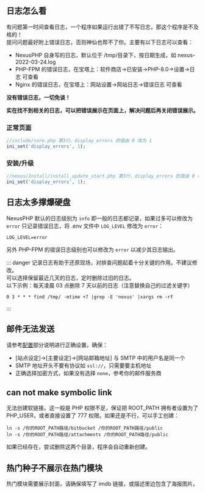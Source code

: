 <ArticleTopAd></ArticleTopAd>

## 日志怎么看

有问题第一时间查看日志，一个程序如果运行出错了不写日志，那这个程序是不及格的！  
提问问题最好附上错误日志，否则神仙也帮不了你。主要有以下日志可以查看：  
- NexusPHP 自身写的日志，默认位于 /tmp/目录下，按日期生成，如 nexus-2022-03-24.log
- PHP-FPM 的错误日志，在宝塔上：软件商店->已安装->PHP-8.0->设置->日志 可查看
- Nginx 的错误日志，在宝塔上：网站设置->网站日志->错误日志 可查看

**没有错误日志，一切免谈！**
<img :src="$withBase('/images/show-the-error-log.jpg')">

**实在找不到相关的日志，可以把错误展示在页面上，解决问题后再关闭错误展示。**
### 正常页面
```php
//include/core.php 第3行，display_errors 的值由 0 改为 1
ini_set('display_errors', 1);
```

### 安装/升级
```php
//nexus/Install/install_update_start.php 第3行，display_errors 的值由 0 改为 1
ini_set('display_errors', 1);
```

## 日志太多撑爆硬盘
NexusPHP 默认的日志级别为 `info` 即一般的日志都记录，如果过多可以修改为 `error` 只记录错误日志，将 .env 文件中 `LOG_LEVEL` 修改为 `error`：
```
LOG_LEVEL=error
```
另外 PHP-FPM 的错误日志级别也可以修改为 `error` 以减少其日志输出。

::: danger
记录日志有助于还原现场，对排查问题起着十分关键的作用。不建议修改。  
可以选择保留最近几天的日志，定时删除过旧的日志。  
以下示例：每天凌晨 03 点删除 7 天以前的日志（注意替换自己的过滤关键字）

```
0 3 * * * find /tmp/ -mtime +7 |grep -E 'nexus' |xargs rm -rf
```
:::

## 邮件无法发送

请参考[配置](./configuration.md#smtp-设定)部分说明进行正确设置，确保：

- [站点设定]->[主要设定]->[网站邮箱地址] 与 SMTP 中的用户名是同一个
- SMTP 地址开头不要有协议如 `ssl://`，只需要要主机地址
- 正确选择加密方式，如果没有选择 `none`，参考你的邮件服务商

## can not make symbolic link

无法创建软链接。这一般是 PHP 权限不足，保证把 ROOT_PATH 拥有者设置为了 PHP_USER，或者直接设置了 777 权限。如果还是不行，可以手工创建：
```
ln -s /你的ROOT_PATH路径/bitbucket /你的ROOT_PATH路径/public
ln -s /你的ROOT_PATH路径/attachments /你的ROOT_PATH路径/public
```

如果已经存在，尝试删除这两个目录，程序会自动重新创建。

## 热门种子不展示在热门模块

热门模块需要展示封面，请确保填写了 imdb 链接，或描述里边包含了海报图片。

